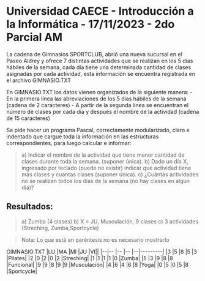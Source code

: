 # Universidad CAECE - Introducción a la Informática - 17/11/2023 - 2do Parcial AM

La cadena de Gimnasios SPORTCLUB, abrió una nueva sucursal en el Paseo Aldrey y ofrece 7 distintas
actividades que se realizan en los 5 días hábiles de la semana, cada día tiene una determinada cantidad de clases
asignadas por cada actividad, esta información se encuentra registrada en el archivo GIMNASIO.TXT

En GIMNASIO.TXT los datos vienen organizados de la siguiente manera: - En la primera línea las abreviaciones de los 5 días hábiles de la semana (cadena de 2 caracteres) - A partir de la segunda línea se encuentran el número de clases por cada día y después el nombre de la actividad (cadena de 15 caracteres)

Se pide hacer un programa Pascal, correctamente modularizado, claro e indentado que cargue toda la
información en las estructuras correspondientes, para luego calcular e informar:

> a) Indicar el nombre de la actividad que tiene menor cantidad de clases durante toda la semana. (suponer
> única).
> b) Dado un día X, ingresado por teclado (puede no existir) indicar que actividad tiene más clases y cuantas
> clases (suponer única).
> c) ¿Cuántas actividades no se realizan todos los días de la semana (no hay clases en algún día)?

## Resultados:

> a) Zumba (4 clases)
> b) X = JU, Musculación, 9 clases
> c) 3 actividades (Streching, Zumba,Sportcycle)

> Nota: Lo que está en paréntesis no es necesario mostrarlo

GIMNASIO.TXT
|LU |MA |MI |JU |VI||
|--|-- |-- |-- |--|---------|
|3 |5 |8 |5 |3 |Pilates|
|2 |0 |2 |0 |2 |Streching|
|1 |1 |1 |1 |0 |Zumba|
|5 |3 |9 |8 |8 |Funcional|
|9 |9 |8 |9 |9 |Musculación|
|4 |6 |4 |6 |8 |Yoga|
|0 |5 |0 |5 |8 |Sportcycle|
